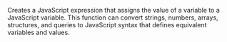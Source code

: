 Creates a JavaScript expression that assigns the value of a variable to a JavaScript variable.
		This function can convert strings, numbers, arrays, structures, and queries to JavaScript syntax that defines equivalent variables and values.